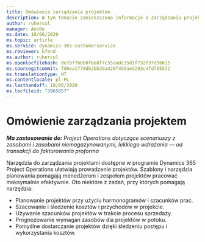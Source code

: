 ```yaml
---
title: Omówienie zarządzania projektem
description: W tym temacie zamieszczono informacje o Zarządzaniu projektem w Dynamics 365 Project Operations.
author: ruhercul
manager: AnnBe
ms.date: 10/06/2020
ms.topic: article
ms.service: dynamics-365-customerservice
ms.reviewer: kfend
ms.author: ruhercul
ms.openlocfilehash: de7b77bbb0f6e8f7c55aadc35d1f732f37d56615
ms.sourcegitcommit: fd8ea1779db2bb39a428f459ae3293c4fd785572
ms.translationtype: HT
ms.contentlocale: pl-PL
ms.lasthandoff: 10/06/2020
ms.locfileid: "3965857"
---
```

# <a name="project-management-overview"></a>Omówienie zarządzania projektem

_**Ma zastosowanie do:** Project Operations dotyczące scenariuszy z zasobami i zasobami niemagazynowanymi, lekkiego wdrażania — od transakcji do fakturowania proforma_

Narzędzia do zarządzania projektami dostępne w programie Dynamics 365 Project Operations ułatwiają prowadzenie projektów. Szablony i narzędzia planowania pomagają menedżerom i zespołom projektów pracować maksymalnie efektywnie. Oto niektóre z zadań, przy których pomagają narzędzia:

- Planowanie projektów przy użyciu harmonogramów i szacunków prac.
- Szacowanie i śledzenie kosztów i przychodów w projekcie.
- Używanie szacunków projektów w trakcie procesu sprzedaży.
- Prognozowanie wymagań zasobów dla projektów w potoku.
- Pomyślne dostarczanie projektów dzięki śledzeniu postępu i wykorzystania kosztów.
